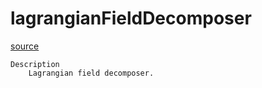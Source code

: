 # lagrangianFieldDecomposer

[source](github.com/OpenFOAM-jp/OpenFOAM-utilities-tutorials-jp/blob/master/v1906/parallelProcessing/decomposePar/lagrangianFieldDecomposer.C/lagrangianFieldDecomposer.C)

```
Description
    Lagrangian field decomposer.


```

